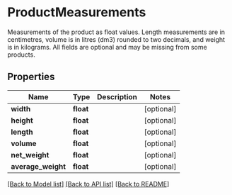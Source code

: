 # ProductMeasurements

Measurements of the product as float values. Length measurements are in centimetres, volume is in litres (dm3) rounded to two decimals, and weight is in kilograms. All fields are optional and may be missing from some products. 
## Properties
Name | Type | Description | Notes
------------ | ------------- | ------------- | -------------
**width** | **float** |  | [optional] 
**height** | **float** |  | [optional] 
**length** | **float** |  | [optional] 
**volume** | **float** |  | [optional] 
**net_weight** | **float** |  | [optional] 
**average_weight** | **float** |  | [optional] 

[[Back to Model list]](../README.md#documentation-for-models) [[Back to API list]](../README.md#documentation-for-api-endpoints) [[Back to README]](../README.md)


